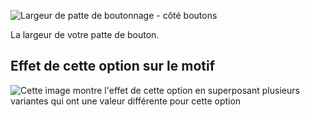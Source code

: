 ![Largeur de patte de boutonnage - côté boutons](buttonplacketwidth.svg)

La largeur de votre patte de bouton.

## Effet de cette option sur le motif

![Cette image montre l'effet de cette option en superposant plusieurs variantes qui ont une valeur différente pour cette option](simon_buttonplacketwidth_sample.svg "Effet de cette option sur le motif")
